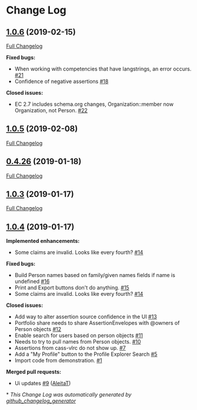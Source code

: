 # Change Log

## [1.0.6](https://github.com/cassproject/cass-profile/tree/1.0.6) (2019-02-15)
[Full Changelog](https://github.com/cassproject/cass-profile/compare/1.0.5...1.0.6)

**Fixed bugs:**

- When working with competencies that have langstrings, an error occurs. [\#21](https://github.com/cassproject/cass-profile/issues/21)
- Confidence of negative assertions [\#18](https://github.com/cassproject/cass-profile/issues/18)

**Closed issues:**

- EC 2.7 includes schema.org changes, Organization::member now Organization, not Person. [\#22](https://github.com/cassproject/cass-profile/issues/22)

## [1.0.5](https://github.com/cassproject/cass-profile/tree/1.0.5) (2019-02-08)
[Full Changelog](https://github.com/cassproject/cass-profile/compare/0.4.26...1.0.5)

## [0.4.26](https://github.com/cassproject/cass-profile/tree/0.4.26) (2019-01-18)
[Full Changelog](https://github.com/cassproject/cass-profile/compare/1.0.3...0.4.26)

## [1.0.3](https://github.com/cassproject/cass-profile/tree/1.0.3) (2019-01-17)
[Full Changelog](https://github.com/cassproject/cass-profile/compare/1.0.4...1.0.3)

## [1.0.4](https://github.com/cassproject/cass-profile/tree/1.0.4) (2019-01-17)
**Implemented enhancements:**

- Some claims are invalid. Looks like every fourth? [\#14](https://github.com/cassproject/cass-profile/issues/14)

**Fixed bugs:**

- Build Person names based on family/given names fields if name is undefined [\#16](https://github.com/cassproject/cass-profile/issues/16)
- Print and Export buttons don't do anything. [\#15](https://github.com/cassproject/cass-profile/issues/15)
- Some claims are invalid. Looks like every fourth? [\#14](https://github.com/cassproject/cass-profile/issues/14)

**Closed issues:**

- Add way to alter assertion source confidence in the UI [\#13](https://github.com/cassproject/cass-profile/issues/13)
- Portfolio share needs to share AssertionEnvelopes with @owners of Person objects [\#12](https://github.com/cassproject/cass-profile/issues/12)
- Enable search for users based on person objects [\#11](https://github.com/cassproject/cass-profile/issues/11)
- Needs to try to pull names from Person objects. [\#10](https://github.com/cassproject/cass-profile/issues/10)
- Assertions from cass-vlrc do not show up. [\#7](https://github.com/cassproject/cass-profile/issues/7)
- Add a "My Profile" button to the Profile Explorer Search [\#5](https://github.com/cassproject/cass-profile/issues/5)
- Import code from demonstration. [\#1](https://github.com/cassproject/cass-profile/issues/1)

**Merged pull requests:**

- Ui updates [\#9](https://github.com/cassproject/cass-profile/pull/9) ([AleitaT](https://github.com/AleitaT))



\* *This Change Log was automatically generated by [github_changelog_generator](https://github.com/skywinder/Github-Changelog-Generator)*